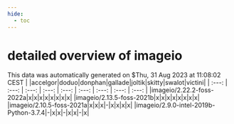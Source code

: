 ```yaml
---
hide:
  - toc
---
```


detailed overview of imageio
============================


This data was automatically generated on $Thu, 31 Aug 2023 at 11:08:02 CEST
| |accelgor|doduo|donphan|gallade|joltik|skitty|swalot|victini|
| :---: | :---: | :---: | :---: | :---: | :---: | :---: | :---: | :---: |
|imageio/2.22.2-foss-2022a|x|x|x|x|x|x|x|x|
|imageio/2.13.5-foss-2021b|x|x|x|x|x|x|x|x|
|imageio/2.10.5-foss-2021a|x|x|x|-|x|x|x|x|
|imageio/2.9.0-intel-2019b-Python-3.7.4|-|x|x|-|x|x|-|x|
